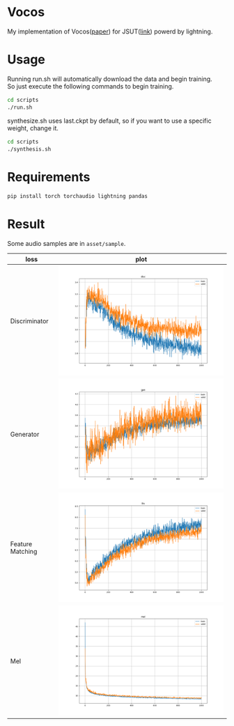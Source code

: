 # Vocos

My implementation of Vocos([paper](https://arxiv.org/abs/2306.00814)) for JSUT([link](https://sites.google.com/site/shinnosuketakamichi/publication/jsut)) powerd by lightning.


# Usage
Running run.sh will automatically download the data and begin training.  
So just execute the following commands to begin training.

```sh
cd scripts
./run.sh
```

synthesize.sh uses last.ckpt by default, so if you want to use a specific weight, change it.

```sh
cd scripts
./synthesis.sh
```

# Requirements

```sh
pip install torch torchaudio lightning pandas
```

# Result

Some audio samples are in `asset/sample`.

| loss | plot |
| --- | --- |
| Discriminator | ![](./asset/loss/disc.png) |
| Generator | ![](./asset/loss/gen.png) |
| Feature Matching | ![](./asset/loss/fm.png) |
| Mel | ![](./asset/loss/mel.png) |

